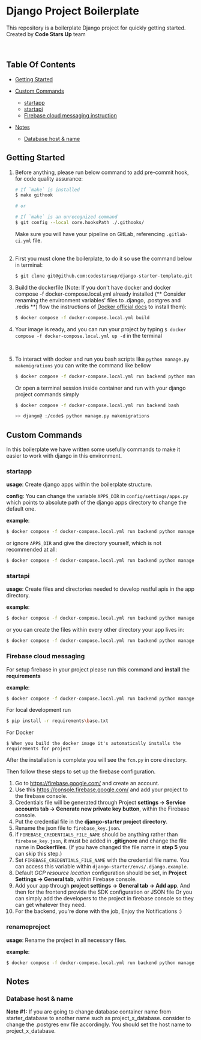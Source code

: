 # Django Project Boilerplate

This repository is a boilerplate Django project for quickly getting started. Created by **Code Stars Up** team

<br>

## Table Of Contents

- [Getting Started](#getting-started)
- [Custom Commands](#custom-commands)

  - [startapp](#startapp)
  - [startapi](#startapi)
  - [Firebase cloud messaging instruction](#firebase-cloud-messaging)
- [Notes](#notes)
   - [Database host & name](#db_and_host_name)

## Getting Started

1. Before anything, please run below command to add pre-commit hook, for code quality assurance:
    ```bash
    # If `make` is installed
    $ make githook

    # or

    # If `make` is an unrecognized command
    $ git config --local core.hooksPath ./.githooks/
    ```
   Make sure you will have your pipeline on GitLab, referencing `.gitlab-ci.yml` file.<br><br>

2. First you must clone the boilerplate, to do it so use the command below in terminal:
    ```bash
    $ git clone git@github.com:codestarsup/django-starter-template.git
    ```

3. Build the dockerfile (Note: If you don't have docker and docker compose -f docker-compose.local.yml already installed (** Consider renaming the environment variables' files to .django, .postgres and .redis **)
   flow the instructions of [Docker official docs](https://docs.docker.com/compose/install/) to install them):

    ```bash
    $ docker compose -f docker-compose.local.yml build
    ```
4. Your image is ready, and you can run your project by typing `$ docker compose -f docker-compose.local.yml up -d` in
   the terminal

<br>

5. To interact with docker and run you bash scripts like `python manage.py makemigrations` you can write the command
   like bellow
    ```bash
    $ docker compose -f docker-compose.local.yml run backend python manage.py <your_command>
    ```
   Or open a terminal session inside container and run with your django project commands simply
    ```bash
    $ docker compose -f docker-compose.local.yml run backend bash

    >> django@ :/code$ python manage.py makemigrations
    ```

## Custom Commands

In this boilerplate we have written some usefully commands to make it easier to work with django in this environment.

### startapp

**usage**:
Create django apps within the boilerplate structure.

**config**:
You can change the variable `APPS_DIR` in `config/settings/apps.py` which points to absolute path of the django apps
directory to change the default one.

**example**:

```bash
$ docker compose -f docker-compose.local.yml run backend python manage.py startapp core
```

or ignore `APPS_DIR` and give the directory yourself, which is not recommended at all:

```bash
$ docker compose -f docker-compose.local.yml run backend python manage.py startapp core --appdir /home/django/core/apps/app
```

### startapi

**usage**:
Create files and directories needed to develop restful apis in the app directory.

**example**:

```bash
$ docker compose -f docker-compose.local.yml run backend python manage.py startapi core #To create files needed for rest api development in the core app directory
```

or you can create the files within every other directory your app lives in:

```bash
$ docker compose -f docker-compose.local.yml run backend python manage.py startapi core --appdir /code/foo/
```

### Firebase cloud messaging

For setup firebase in your project please run this command and **install** the **requirements**

**example**:

```bash
$ docker compose -f docker-compose.local.yml run backend python manage.py fcmup
```

For local development run

```bash
$ pip install -r requirements\base.txt
```

For Docker

```
$ When you build the docker image it's automatically installs the requirements for project
```

After the installation is complete you will see the `fcm.py` in core directory.

Then follow these steps to set up the firebase configuration.

1. Go to https://firebase.google.com/ and create an account.
2. Use this https://console.firebase.google.com/ and add your project to the firebase console.
3. Credentials file will be generated through Project **settings -> Service accounts tab -> Generate new private key
   button**,
   within the Firebase console.
4. Put the credential file in the **django-starter project directory**.
5. Rename the json file to `firebase_key.json`.
6. if `FIREBASE_CREDENTIALS_FILE_NAME` should be anything rather than `firebase_key.json`, it must be added in
   **.gitignore**
   and change the file name in **Dockerfiles**. (If you have changed the file name in **step 5** you can skip this
   step.)
7. Set `FIREBASE_CREDENTIALS_FILE_NAME` with the credential file name. You can access
   this variable within `django-starter/envs/.django.example`.
8. Default _GCP resource location_ configuration should be set, in **Project Settings -> General tab**, within Firebase
   console.
9. Add your app through **project settings -> General tab -> Add app**. And then for the frontend provide the SDK
   configuration or JSON file Or you can simply add the developers to the project in firebase console so they can get
   whatever they need.
10. For the backend, you're done with the job, Enjoy the Notifications :)

### renameproject

**usage**:
Rename the project in all necessary files.

**example**:

```bash
$ docker compose -f docker-compose.local.yml run backend python manage.py renameproject config codestars # "config" is the current name of project and "codestars" is the new name
```


## Notes

### Database host & name

**Note #1:** If you are going to change database container name from starter_database to another name such as project_x_database. consider to change the .postgres env file accordingly. You should set the host name
to project_x_database.
